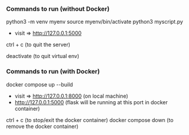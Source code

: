 ### Commands to run (without Docker)

python3 -m venv myenv
source myenv/bin/activate
python3 myscript.py

* visit => http://127.0.0.1:5000

ctrl + c (to quit the server)

deactivate (to quit virtual env)

### Commands to run (with Docker)

docker compose up --build

* visit => http://127.0.0.1:8000 (on local machine)
* http://127.0.0.1:5000 (flask will be running at this port in docker container)

ctrl + c (to stop/exit the docker container)
docker compose down (to remove the docker container)

